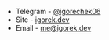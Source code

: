 * Telegram - [@igorechek06](https://t.me/igorechek06)
* Site - [igorek.dev](https://igorek.dev)
* Email - me@igorek.dev
